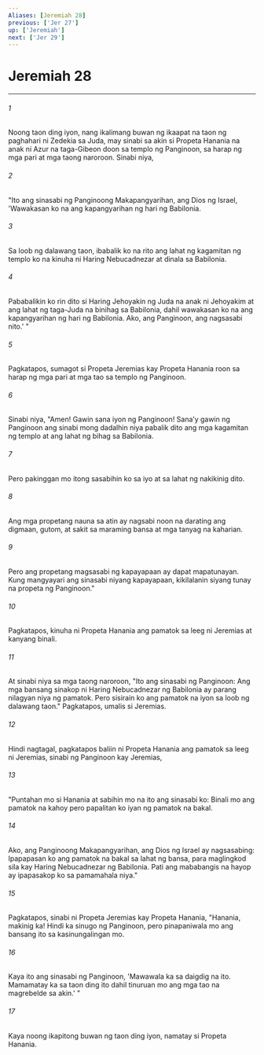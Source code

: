 ```yaml
---
Aliases: [Jeremiah 28]
previous: ['Jer 27']
up: ['Jeremiah']
next: ['Jer 29']
---
```

# Jeremiah 28

***


###### 1 


Noong taon ding iyon, nang ikalimang buwan ng ikaapat na taon ng paghahari ni Zedekia sa Juda, may sinabi sa akin si Propeta Hanania na anak ni Azur na taga-Gibeon doon sa templo ng Panginoon, sa harap ng mga pari at mga taong naroroon. Sinabi niya, 


###### 2 


"Ito ang sinasabi ng Panginoong Makapangyarihan, ang Dios ng Israel, 'Wawakasan ko na ang kapangyarihan ng hari ng Babilonia. 


###### 3 


Sa loob ng dalawang taon, ibabalik ko na rito ang lahat ng kagamitan ng templo ko na kinuha ni Haring Nebucadnezar at dinala sa Babilonia. 


###### 4 


Pababalikin ko rin dito si Haring Jehoyakin ng Juda na anak ni Jehoyakim at ang lahat ng taga-Juda na binihag sa Babilonia, dahil wawakasan ko na ang kapangyarihan ng hari ng Babilonia. Ako, ang Panginoon, ang nagsasabi nito.' " 


###### 5 


Pagkatapos, sumagot si Propeta Jeremias kay Propeta Hanania roon sa harap ng mga pari at mga tao sa templo ng Panginoon. 


###### 6 


Sinabi niya, "Amen! Gawin sana iyon ng Panginoon! Sanaʼy gawin ng Panginoon ang sinabi mong dadalhin niya pabalik dito ang mga kagamitan ng templo at ang lahat ng bihag sa Babilonia. 


###### 7 


Pero pakinggan mo itong sasabihin ko sa iyo at sa lahat ng nakikinig dito. 


###### 8 


Ang mga propetang nauna sa atin ay nagsabi noon na darating ang digmaan, gutom, at sakit sa maraming bansa at mga tanyag na kaharian. 


###### 9 


Pero ang propetang magsasabi ng kapayapaan ay dapat mapatunayan. Kung mangyayari ang sinasabi niyang kapayapaan, kikilalanin siyang tunay na propeta ng Panginoon." 


###### 10 


Pagkatapos, kinuha ni Propeta Hanania ang pamatok sa leeg ni Jeremias at kanyang binali. 


###### 11 


At sinabi niya sa mga taong naroroon, "Ito ang sinasabi ng Panginoon: Ang mga bansang sinakop ni Haring Nebucadnezar ng Babilonia ay parang nilagyan niya ng pamatok. Pero sisirain ko ang pamatok na iyon sa loob ng dalawang taon." Pagkatapos, umalis si Jeremias. 


###### 12 


Hindi nagtagal, pagkatapos baliin ni Propeta Hanania ang pamatok sa leeg ni Jeremias, sinabi ng Panginoon kay Jeremias, 


###### 13 


"Puntahan mo si Hanania at sabihin mo na ito ang sinasabi ko: Binali mo ang pamatok na kahoy pero papalitan ko iyan ng pamatok na bakal. 


###### 14 


Ako, ang Panginoong Makapangyarihan, ang Dios ng Israel ay nagsasabing: Ipapapasan ko ang pamatok na bakal sa lahat ng bansa, para maglingkod sila kay Haring Nebucadnezar ng Babilonia. Pati ang mababangis na hayop ay ipapasakop ko sa pamamahala niya." 


###### 15 


Pagkatapos, sinabi ni Propeta Jeremias kay Propeta Hanania, "Hanania, makinig ka! Hindi ka sinugo ng Panginoon, pero pinapaniwala mo ang bansang ito sa kasinungalingan mo. 


###### 16 


Kaya ito ang sinasabi ng Panginoon, 'Mawawala ka sa daigdig na ito. Mamamatay ka sa taon ding ito dahil tinuruan mo ang mga tao na magrebelde sa akin.' " 


###### 17 


Kaya noong ikapitong buwan ng taon ding iyon, namatay si Propeta Hanania.
